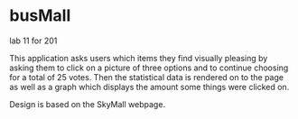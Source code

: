 # busMall
lab 11 for 201

This application asks users which items they find visually pleasing by asking them to click on a picture of three options and to continue choosing for a total of 25 votes. Then the statistical data is rendered on to the page as well as a graph which displays the amount some things were clicked on.

Design is based on the SkyMall webpage.